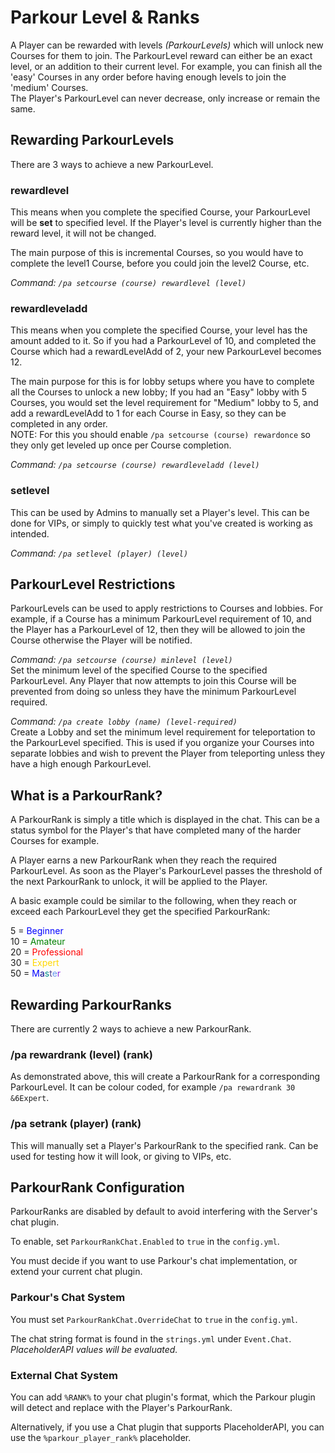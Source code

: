 Parkour Level & Ranks
======

A Player can be rewarded with levels _(ParkourLevels)_ which will unlock new Courses for them to join.
The ParkourLevel reward can either be an exact level, or an addition to their current level. For example, you can finish all the 'easy' Courses in any order before having enough levels to join the 'medium' Courses.  
The Player's ParkourLevel can never decrease, only increase or remain the same.

## Rewarding ParkourLevels

There are 3 ways to achieve a new ParkourLevel.

### rewardlevel

This means when you complete the specified Course, your ParkourLevel will be **set** to specified level. If the Player's level is currently higher than the reward level, it will not be changed.

The main purpose of this is incremental Courses, so you would have to complete the level1 Course, before you could join the level2 Course, etc.

_Command: `/pa setcourse (course) rewardlevel (level)`_

### rewardleveladd

This means when you complete the specified Course, your level has the amount added to it. So if you had a ParkourLevel of 10, and completed the Course which had a rewardLevelAdd of 2, your new ParkourLevel becomes 12.

The main purpose for this is for lobby setups where you have to complete all the Courses to unlock a new lobby; If you had an "Easy" lobby with 5 Courses, you would set the level requirement for "Medium" lobby to 5, and add a rewardLevelAdd to 1 for each Course in Easy, so they can be completed in any order.  
NOTE: For this you should enable `/pa setcourse (course) rewardonce` so they only get leveled up once per Course completion.

_Command: `/pa setcourse (course) rewardleveladd (level)`_

### setlevel

This can be used by Admins to manually set a Player's level. This can be done for VIPs, or simply to quickly test what you've created is working as intended.

_Command: `/pa setlevel (player) (level)`_

## ParkourLevel Restrictions

ParkourLevels can be used to apply restrictions to Courses and lobbies. For example, if a Course has a minimum ParkourLevel requirement of 10, and the Player has a ParkourLevel of 12, then they will be allowed to join the Course otherwise the Player will be notified.

_Command: `/pa setcourse (course) minlevel (level)`_  
Set the minimum level of the specified Course to the specified ParkourLevel. Any Player that now attempts to join this Course will be prevented from doing so unless they have the minimum ParkourLevel required.

_Command: `/pa create lobby (name) (level-required)`_  
Create a Lobby and set the minimum level requirement for teleportation to the ParkourLevel specified. This is used if you organize your Courses into separate lobbies and wish to prevent the Player from teleporting unless they have a high enough ParkourLevel.

## What is a ParkourRank?

A ParkourRank is simply a title which is displayed in the chat. This can be a status symbol for the Player's that have completed many of the harder Courses for example.

A Player earns a new ParkourRank when they reach the required ParkourLevel. As soon as the Player's ParkourLevel passes the threshold of the next ParkourRank to unlock, it will be applied to the Player.

A basic example could be similar to the following, when they reach or exceed each ParkourLevel they get the specified ParkourRank:

5 = <span style="color:blue">Beginner</span>  
10 = <span style="color:green">Amateur</span>  
20 = <span style="color:red">Professional</span>  
30 = <span style="color:gold">Expert</span>  
50 = <span style="color:blue">M</span><span style="color:darkblue">a</span><span style="color:darkcyan">s</span><span style="color:darkslateblue">t</span><span style="color:cornflowerblue">e</span><span style="color:blueviolet">r</span>

## Rewarding ParkourRanks

There are currently 2 ways to achieve a new ParkourRank.

### /pa rewardrank (level) (rank)

As demonstrated above, this will create a ParkourRank for a corresponding ParkourLevel. It can be colour coded, for example `/pa rewardrank 30 &6Expert`.

### /pa setrank (player) (rank)

This will manually set a Player's ParkourRank to the specified rank. Can be used for testing how it will look, or giving to VIPs, etc.

## ParkourRank Configuration

ParkourRanks are disabled by default to avoid interfering with the Server's chat plugin.

To enable, set `ParkourRankChat.Enabled` to `true` in the `config.yml`.

You must decide if you want to use Parkour's chat implementation, or extend your current chat plugin.

### Parkour's Chat System

You must set `ParkourRankChat.OverrideChat` to `true` in the `config.yml`.

The chat string format is found in the `strings.yml` under `Event.Chat`.  
_PlaceholderAPI values will be evaluated._

### External Chat System

You can add `%RANK%` to your chat plugin's format, which the Parkour plugin will detect and replace with the Player's ParkourRank.  

Alternatively, if you use a Chat plugin that supports PlaceholderAPI, you can use the `%parkour_player_rank%` placeholder.
